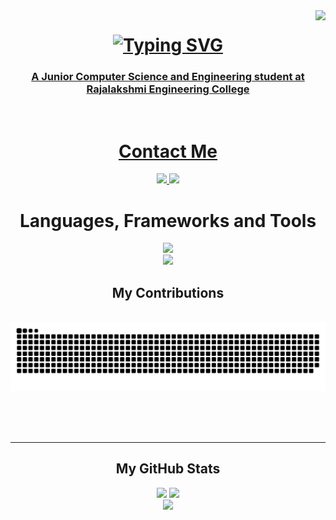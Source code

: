<img align="right" src="https://visitor-badge.laobi.icu/badge?page_id=sajayprakash.sajayprakash" />
<h1 align="center">
  <a href="https://git.io/typing-svg">
    <img src="https://readme-typing-svg.demolab.com?font=JetBrains+Mono&size=30&duration=4000&pause=1000&center=true&width=435&lines=%F0%9F%91%8B+Hi+There!;+I'm+Sajay+Prakash" alt="Typing SVG" />
</h1>
<h3 align="center">A Junior Computer Science and Engineering student at Rajalakshmi Engineering College</h3>
<br />

<div align="center">
  <h1>Contact Me</h1>
  <a href="mailto:contact@sajayprakash.com">
    <img src="https://img.shields.io/badge/ProtonMail-8B89CC?style=for-the-badge&logo=protonmail&logoColor=white" />
  </a>
  <a href="https://www.linkedin.com/in/sajayprakash">
    <img src="https://img.shields.io/badge/LinkedIn-0077B5?style=for-the-badge&logo=linkedin&logoColor=white" />
  </a>
</div>

<div align="center">
  <h1>Languages, Frameworks and Tools</h1>
  <img src="https://skillicons.dev/icons?i=git,python,c,java,lua,bash,js,ts,html,css,nodejs" />
  <br />
  <img src="https://skillicons.dev/icons?i=linux,vite,astro,react,svelte,tailwind,mysql,firebase,mongodb,figma,vscode,vim,neovim" />
</div>


<div align="center">
  <h2>My Contributions</h2>
  <br>
  <img alt="snake eating my contributions" src="https://raw.githubusercontent.com/sajayprakash/sajayprakash/output/github-contribution-grid-snake.svg" />
  
  <br/><br/><br/>
</div>

<hr />

<div align="center">
    <h2>My GitHub Stats</h2>
  <img width=390 src="https://streak-stats.demolab.com?user=sajayprakash&theme=tokyonight&border_radius=10" />
  <img width=390 src="https://github-readme-stats.vercel.app/api?username=sajayprakash&show_icons=true&theme=tokyonight&border_radius=10" />
  <br />
  <img width=325 src="https://github-readme-stats.vercel.app/api/top-langs/?username=anuraghazra&hide=html,glsl,Makefile&theme=tokyonight&layout=compact&langs_count=8&border_radius=10&sizn_weight=0.5&count_weight=0.5" />
</div>
